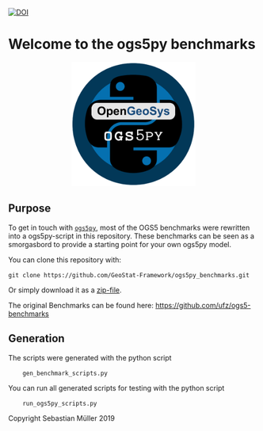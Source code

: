 [![DOI](https://zenodo.org/badge/DOI/10.5281/zenodo.3374718.svg)](https://doi.org/10.5281/zenodo.3374718)

# Welcome to the ogs5py benchmarks

<p align="center">
<img src="https://raw.githubusercontent.com/GeoStat-Framework/ogs5py/master/docs/source/pics/OGS.png" alt="ogs5py-LOGO" width="251px"/>
</p>

## Purpose

To get in touch with [``ogs5py``][ogs5_link], most of the OGS5 benchmarks were rewritten into a ogs5py-script in this repository.
These benchmarks can be seen as a smorgasbord to provide a starting point for your own ogs5py model.

You can clone this repository with:

    git clone https://github.com/GeoStat-Framework/ogs5py_benchmarks.git

Or simply download it as a [zip-file][zip].

The original Benchmarks can be found here: https://github.com/ufz/ogs5-benchmarks


## Generation

The scripts were generated with the python script

        gen_benchmark_scripts.py

You can run all generated scripts for testing with the python script

        run_ogs5py_scripts.py


Copyright Sebastian Müller 2019

[ogs5_link]: https://github.com/GeoStat-Framework/ogs5py
[zip]: https://github.com/GeoStat-Framework/ogs5py_benchmarks/archive/master.zip
